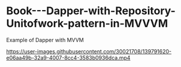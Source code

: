 # Book---Dapper-with-Repository-Unitofwork-pattern-in-MVVVM

 Example of Dapper with MVVM




https://user-images.githubusercontent.com/30021708/139791620-e06aa49b-32a9-4007-8cc4-3583b0936dca.mp4

